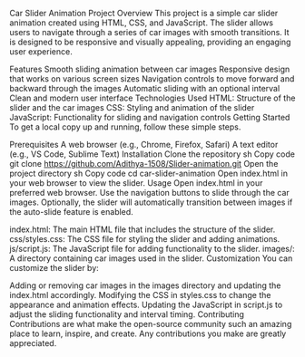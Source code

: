 Car Slider Animation Project
Overview
This project is a simple car slider animation created using HTML, CSS, and JavaScript. The slider allows users to navigate through a series of car images with smooth transitions. It is designed to be responsive and visually appealing, providing an engaging user experience.

Features
Smooth sliding animation between car images
Responsive design that works on various screen sizes
Navigation controls to move forward and backward through the images
Automatic sliding with an optional interval
Clean and modern user interface
Technologies Used
HTML: Structure of the slider and the car images
CSS: Styling and animation of the slider
JavaScript: Functionality for sliding and navigation controls
Getting Started
To get a local copy up and running, follow these simple steps.

Prerequisites
A web browser (e.g., Chrome, Firefox, Safari)
A text editor (e.g., VS Code, Sublime Text)
Installation
Clone the repository
sh
Copy code
git clone https://github.com/Adithya-1508/Slider-animation.git
Open the project directory
sh
Copy code
cd car-slider-animation
Open index.html in your web browser to view the slider.
Usage
Open index.html in your preferred web browser.
Use the navigation buttons to slide through the car images.
Optionally, the slider will automatically transition between images if the auto-slide feature is enabled.

index.html: The main HTML file that includes the structure of the slider.
css/styles.css: The CSS file for styling the slider and adding animations.
js/script.js: The JavaScript file for adding functionality to the slider.
images/: A directory containing car images used in the slider.
Customization
You can customize the slider by:

Adding or removing car images in the images directory and updating the index.html accordingly.
Modifying the CSS in styles.css to change the appearance and animation effects.
Updating the JavaScript in script.js to adjust the sliding functionality and interval timing.
Contributing
Contributions are what make the open-source community such an amazing place to learn, inspire, and create. Any contributions you make are greatly appreciated.




